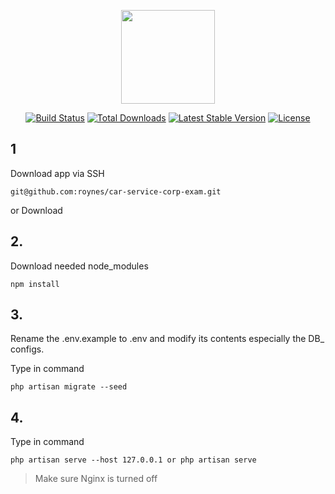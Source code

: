 <p align="center"><a href="https://laravel.com" target="_blank"><img width="150"src="https://laravel.com/laravel.png"></a></p>

<p align="center">
<a href="https://travis-ci.org/laravel/framework"><img src="https://travis-ci.org/laravel/framework.svg" alt="Build Status"></a>
<a href="https://packagist.org/packages/laravel/framework"><img src="https://poser.pugx.org/laravel/framework/d/total.svg" alt="Total Downloads"></a>
<a href="https://packagist.org/packages/laravel/framework"><img src="https://poser.pugx.org/laravel/framework/v/stable.svg" alt="Latest Stable Version"></a>
<a href="https://packagist.org/packages/laravel/framework"><img src="https://poser.pugx.org/laravel/framework/license.svg" alt="License"></a>
</p>

## 1
Download app via SSH

```
git@github.com:roynes/car-service-corp-exam.git
```

or Download

## 2.
Download needed node_modules

```
npm install
```

## 3.
Rename the .env.example to .env and modify its contents especially the DB_ configs.

Type in command

```
php artisan migrate --seed
```

## 4.

Type in command

```
php artisan serve --host 127.0.0.1 or php artisan serve
```

>Make sure Nginx is turned off




